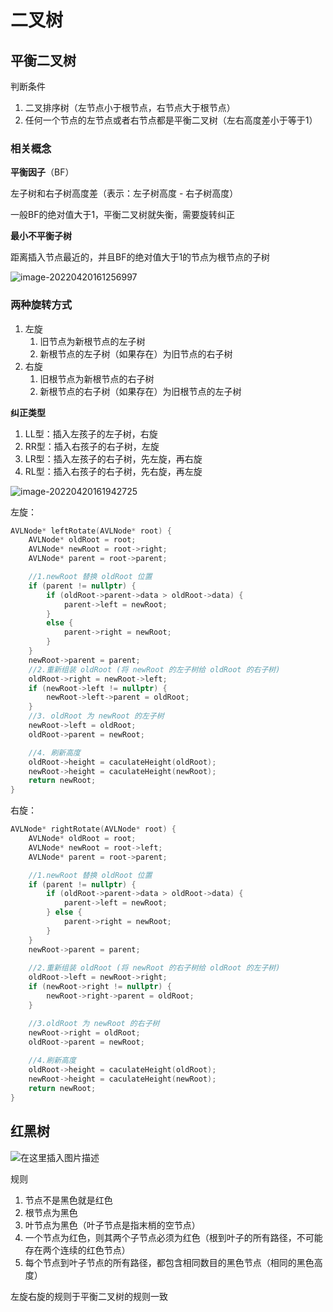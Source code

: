 # 二叉树

## 平衡二叉树

判断条件

1. 二叉排序树（左节点小于根节点，右节点大于根节点）
2. 任何一个节点的左节点或者右节点都是平衡二叉树（左右高度差小于等于1）

### 相关概念

**平衡因子**（BF）

左子树和右子树高度差（表示：左子树高度 - 右子树高度）

一般BF的绝对值大于1，平衡二叉树就失衡，需要旋转纠正

**最小不平衡子树**

距离插入节点最近的，并且BF的绝对值大于1的节点为根节点的子树

![image-20220420161256997](E:\lcsprogram\study_doc\algorithm\image\最小不平衡子树.png)

### 两种旋转方式

1. 左旋
   1. 旧节点为新根节点的左子树
   2. 新根节点的左子树（如果存在）为旧节点的右子树
2. 右旋
   1. 旧根节点为新根节点的右子树
   2. 新根节点的右子树（如果存在）为旧根节点的左子树

**纠正类型**

1. LL型：插入左孩子的左子树，右旋
2. RR型：插入右孩子的右子树，左旋
3. LR型：插入左孩子的右子树，先左旋，再右旋
4. RL型：插入右孩子的右子树，先右旋，再左旋

![image-20220420161942725](E:\lcsprogram\study_doc\algorithm\image\纠正类型.png)

左旋：

```c++
AVLNode* leftRotate(AVLNode* root) {
    AVLNode* oldRoot = root;
    AVLNode* newRoot = root->right;
    AVLNode* parent = root->parent;

    //1.newRoot 替换 oldRoot 位置
    if (parent != nullptr) {
        if (oldRoot->parent->data > oldRoot->data) {
            parent->left = newRoot;
        }
        else {
            parent->right = newRoot;
        }
    }
    newRoot->parent = parent;
    //2.重新组装 oldRoot (将 newRoot 的左子树给 oldRoot 的右子树)
    oldRoot->right = newRoot->left;
    if (newRoot->left != nullptr) {
        newRoot->left->parent = oldRoot;
    }
    //3. oldRoot 为 newRoot 的左子树
    newRoot->left = oldRoot;
    oldRoot->parent = newRoot;

    //4. 刷新高度
    oldRoot->height = caculateHeight(oldRoot);
    newRoot->height = caculateHeight(newRoot);
    return newRoot;
}
```

右旋：

```c++
AVLNode* rightRotate(AVLNode* root) {
    AVLNode* oldRoot = root;
    AVLNode* newRoot = root->left;
    AVLNode* parent = root->parent;

    //1.newRoot 替换 oldRoot 位置
    if (parent != nullptr) {
        if (oldRoot->parent->data > oldRoot->data) {
            parent->left = newRoot;
        } else {
            parent->right = newRoot;
        }
    }
    newRoot->parent = parent;
    
    //2.重新组装 oldRoot (将 newRoot 的右子树给 oldRoot 的左子树)
    oldRoot->left = newRoot->right;
    if (newRoot->right != nullptr) {
        newRoot->right->parent = oldRoot;
    }

    //3.oldRoot 为 newRoot 的右子树
    newRoot->right = oldRoot;
    oldRoot->parent = newRoot;
    
    //4.刷新高度
    oldRoot->height = caculateHeight(oldRoot);
    newRoot->height = caculateHeight(newRoot);
    return newRoot;
}
```

## 红黑树

![在这里插入图片描述](E:\lcsprogram\study_doc\algorithm\image\红黑树.jpg)

规则

1. 节点不是黑色就是红色
2. 根节点为黑色
3. 叶节点为黑色（叶子节点是指末梢的空节点）
4. 一个节点为红色，则其两个子节点必须为红色（根到叶子的所有路径，不可能存在两个连续的红色节点）
5. 每个节点到叶子节点的所有路径，都包含相同数目的黑色节点（相同的黑色高度）

左旋右旋的规则于平衡二叉树的规则一致

